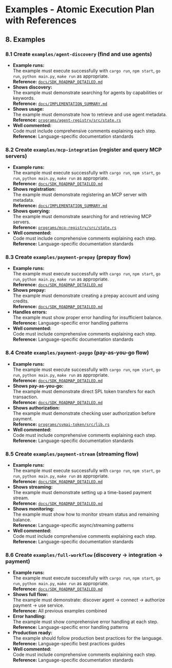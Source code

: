 # Examples - Atomic Execution Plan with References

## 8. Examples

### 8.1 Create `examples/agent-discovery` (find and use agents)
- **Example runs:**  
  The example must execute successfully with `cargo run`, `npm start`, `go run`, `python main.py`, `make run` as appropriate.  
  **Reference:** [`docs/SDK_ROADMAP_DETAILED.md`](../SDK_ROADMAP_DETAILED.md:223-227)
- **Shows discovery:**  
  The example must demonstrate searching for agents by capabilities or keywords.  
  **Reference:** [`docs/IMPLEMENTATION_SUMMARY.md`](../IMPLEMENTATION_SUMMARY.md:164-173)
- **Shows usage:**  
  The example must demonstrate how to retrieve and use agent metadata.  
  **Reference:** [`programs/agent-registry/src/state.rs`](../../programs/agent-registry/src/state.rs)
- **Well commented:**  
  Code must include comprehensive comments explaining each step.  
  **Reference:** Language-specific documentation standards

### 8.2 Create `examples/mcp-integration` (register and query MCP servers)
- **Example runs:**  
  The example must execute successfully with `cargo run`, `npm start`, `go run`, `python main.py`, `make run` as appropriate.  
  **Reference:** [`docs/SDK_ROADMAP_DETAILED.md`](../SDK_ROADMAP_DETAILED.md:229-233)
- **Shows registration:**  
  The example must demonstrate registering an MCP server with metadata.  
  **Reference:** [`docs/IMPLEMENTATION_SUMMARY.md`](../IMPLEMENTATION_SUMMARY.md:174-183)
- **Shows querying:**  
  The example must demonstrate searching for and retrieving MCP servers.  
  **Reference:** [`programs/mcp-registry/src/state.rs`](../../programs/mcp-registry/src/state.rs)
- **Well commented:**  
  Code must include comprehensive comments explaining each step.  
  **Reference:** Language-specific documentation standards

### 8.3 Create `examples/payment-prepay` (prepay flow)
- **Example runs:**  
  The example must execute successfully with `cargo run`, `npm start`, `go run`, `python main.py`, `make run` as appropriate.  
  **Reference:** [`docs/SDK_ROADMAP_DETAILED.md`](../SDK_ROADMAP_DETAILED.md:235-239)
- **Shows prepay:**  
  The example must demonstrate creating a prepay account and using credits.  
  **Reference:** [`docs/SDK_ROADMAP_DETAILED.md`](../SDK_ROADMAP_DETAILED.md:139-141)
- **Handles errors:**  
  The example must show proper error handling for insufficient balance.  
  **Reference:** Language-specific error handling patterns
- **Well commented:**  
  Code must include comprehensive comments explaining each step.  
  **Reference:** Language-specific documentation standards

### 8.4 Create `examples/payment-paygo` (pay-as-you-go flow)
- **Example runs:**  
  The example must execute successfully with `cargo run`, `npm start`, `go run`, `python main.py`, `make run` as appropriate.  
  **Reference:** [`docs/SDK_ROADMAP_DETAILED.md`](../SDK_ROADMAP_DETAILED.md:241-245)
- **Shows pay-as-you-go:**  
  The example must demonstrate direct SPL token transfers for each transaction.  
  **Reference:** [`docs/SDK_ROADMAP_DETAILED.md`](../SDK_ROADMAP_DETAILED.md:142-144)
- **Shows authorization:**  
  The example must demonstrate checking user authorization before payment.  
  **Reference:** [`programs/svmai-token/src/lib.rs`](../../programs/svmai-token/src/lib.rs)
- **Well commented:**  
  Code must include comprehensive comments explaining each step.  
  **Reference:** Language-specific documentation standards

### 8.5 Create `examples/payment-stream` (streaming flow)
- **Example runs:**  
  The example must execute successfully with `cargo run`, `npm start`, `go run`, `python main.py`, `make run` as appropriate.  
  **Reference:** [`docs/SDK_ROADMAP_DETAILED.md`](../SDK_ROADMAP_DETAILED.md:247-251)
- **Shows streaming:**  
  The example must demonstrate setting up a time-based payment stream.  
  **Reference:** [`docs/SDK_ROADMAP_DETAILED.md`](../SDK_ROADMAP_DETAILED.md:145-147)
- **Shows monitoring:**  
  The example must show how to monitor stream status and remaining balance.  
  **Reference:** Language-specific async/streaming patterns
- **Well commented:**  
  Code must include comprehensive comments explaining each step.  
  **Reference:** Language-specific documentation standards

### 8.6 Create `examples/full-workflow` (discovery → integration → payment)
- **Example runs:**  
  The example must execute successfully with `cargo run`, `npm start`, `go run`, `python main.py`, `make run` as appropriate.  
  **Reference:** [`docs/SDK_ROADMAP_DETAILED.md`](../SDK_ROADMAP_DETAILED.md:253-257)
- **Shows full flow:**  
  The example must demonstrate: discover agent → connect → authorize payment → use service.  
  **Reference:** All previous examples combined
- **Error handling:**  
  The example must show comprehensive error handling at each step.  
  **Reference:** Language-specific error handling patterns
- **Production ready:**  
  The example should follow production best practices for the language.  
  **Reference:** Language-specific best practices guides
- **Well commented:**  
  Code must include comprehensive comments explaining each step.  
  **Reference:** Language-specific documentation standards